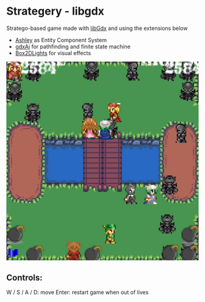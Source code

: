 # Strategery - libgdx

Stratego-based game made with [libGdx](http://www.libgdx.com/) and using the extensions below
- [Ashley](https://github.com/libgdx/ashley) as Entity Component System
- [gdxAi](https://github.com/libgdx/gdx-ai) for pathfinding and finite state machine
- [Box2DLights](https://github.com/libgdx/box2dlights) for visual effects


![screenshot](https://raw.githubusercontent.com/russellpwirtz/strategery/master/screenshot.JPG)

## Controls:

W / S / A / D: move
Enter: restart game when out of lives
